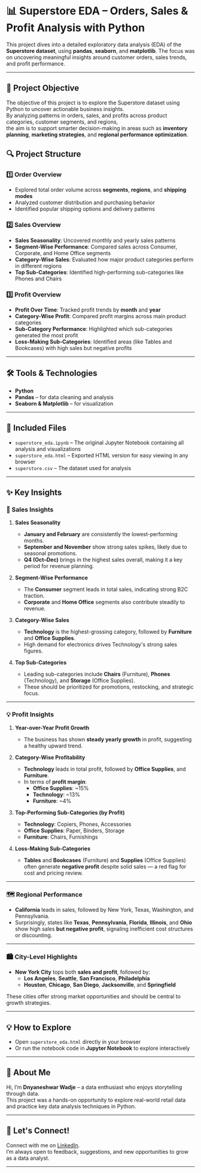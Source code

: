 # 📊 Superstore EDA – Orders, Sales & Profit Analysis with Python

This project dives into a detailed exploratory data analysis (EDA) of the **Superstore dataset**, using **pandas**, **seaborn**, and **matplotlib**. The focus was on uncovering meaningful insights around customer orders, sales trends, and profit performance.

---
## 🎯 Project Objective

The objective of this project is to explore the Superstore dataset using Python to uncover actionable business insights.  
By analyzing patterns in orders, sales, and profits across product categories, customer segments, and regions,  
the aim is to support smarter decision-making in areas such as **inventory planning**, **marketing strategies**, and **regional performance optimization**.



## 🔍 Project Structure

### 1️⃣ Order Overview
- Explored total order volume across **segments**, **regions**, and **shipping modes**
- Analyzed customer distribution and purchasing behavior
- Identified popular shipping options and delivery patterns

### 2️⃣ Sales Overview
- **Sales Seasonality**: Uncovered monthly and yearly sales patterns
- **Segment-Wise Performance**: Compared sales across Consumer, Corporate, and Home Office segments
- **Category-Wise Sales**: Evaluated how major product categories perform in different regions
- **Top Sub-Categories**: Identified high-performing sub-categories like Phones and Chairs

### 3️⃣ Profit Overview
- **Profit Over Time**: Tracked profit trends by **month** and **year**
- **Category-Wise Profit**: Compared profit margins across main product categories
- **Sub-Category Performance**: Highlighted which sub-categories generated the most profit
- **Loss-Making Sub-Categories**: Identified areas (like Tables and Bookcases) with high sales but negative profits

---

## 🛠 Tools & Technologies

- **Python** 
- **Pandas** – for data cleaning and analysis
- **Seaborn & Matplotlib** – for visualization


---
## 📁 Included Files

- `superstore_eda.ipynb` – The original Jupyter Notebook containing all analysis and visualizations
- `superstore_eda.html` – Exported HTML version for easy viewing in any browser
- `superstore.csv` – The dataset used for analysis

---

## ✨ Key Insights

### 🔹 Sales Insights

1. **Sales Seasonality**
   - **January and February** are consistently the lowest-performing months.
   - **September and November** show strong sales spikes, likely due to seasonal promotions.
   - **Q4 (Oct–Dec)** brings in the highest sales overall, making it a key period for revenue planning.

2. **Segment-Wise Performance**
   - The **Consumer** segment leads in total sales, indicating strong B2C traction.
   - **Corporate** and **Home Office** segments also contribute steadily to revenue.

3. **Category-Wise Sales**
   - **Technology** is the highest-grossing category, followed by **Furniture** and **Office Supplies**.
   - High demand for electronics drives Technology's strong sales figures.

4. **Top Sub-Categories**
   - Leading sub-categories include **Chairs** (Furniture), **Phones** (Technology), and **Storage** (Office Supplies).
   - These should be prioritized for promotions, restocking, and strategic focus.

---

### 💡 Profit Insights

1. **Year-over-Year Profit Growth**
   - The business has shown **steady yearly growth** in profit, suggesting a healthy upward trend.

2. **Category-Wise Profitability**
   - **Technology** leads in total profit, followed by **Office Supplies**, and **Furniture**.
   - In terms of **profit margin**:
     - **Office Supplies**: ~15%
     - **Technology**: ~13%
     - **Furniture**: ~4%

3. **Top-Performing Sub-Categories (by Profit)**
   - **Technology**: Copiers, Phones, Accessories
   - **Office Supplies**: Paper, Binders, Storage
   - **Furniture**: Chairs, Furnishings

4. **Loss-Making Sub-Categories**
   - **Tables** and **Bookcases** (Furniture) and **Supplies** (Office Supplies) often generate **negative profit** despite solid sales — a red flag for cost and pricing review.

---

### 🗺️ Regional Performance

- **California** leads in sales, followed by New York, Texas, Washington, and Pennsylvania.
- Surprisingly, states like **Texas**, **Pennsylvania**, **Florida**, **Illinois**, and **Ohio** show high sales **but negative profit**, signaling inefficient cost structures or discounting.

---

### 🏙️ City-Level Highlights

- **New York City** tops both **sales and profit**, followed by:
  - **Los Angeles**, **Seattle**, **San Francisco**, **Philadelphia**
  - **Houston**, **Chicago**, **San Diego**, **Jacksonville**, and **Springfield**

These cities offer strong market opportunities and should be central to growth strategies.



---

## 💡 How to Explore

- Open `superstore_eda.html` directly in your browser
- Or run the notebook code in **Jupyter Notebook** to explore interactively

---

## 🙋 About Me

Hi, I’m **Dnyaneshwar Wadje** – a data enthusiast who enjoys storytelling through data.  
This project was a hands-on opportunity to explore real-world retail data and practice key data analysis techniques in Python.

---

## 💬 Let's Connect!

Connect with me on [LinkedIn](https://www.linkedin.com/in/dnyaneshwar-wadje-94ba03236/).  
I’m always open to feedback, suggestions, and new opportunities to grow as a data analyst.

---

